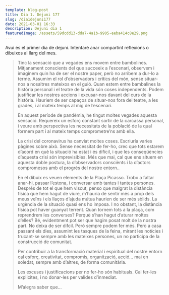 ```yaml
---
template: blog-post
title: Dia 1. Dejuni 177
slug: /dia1dejuni177
date: 2021-03-01 16:33
description: Dejuni dia 1
featuredImage: /assets/59dcdd13-dda7-4a1b-9905-eeba414c8e29.png
---
```

Avui és el primer dia de dejuni. Intentaré anar compartint reflexions o dibuixos al llarg del mes.

> Tinc la sensació que a vegades ens movem entre bambolines. Mitjanament conscients del que succeeix a l’escenari, observem i imaginem quin ha de ser el nostre paper, però no arribem a dur-lo a terme. Assumim el rol d’observadors i crítics del món, sense situar-nos a nosaltres mateixos en el guió. Quan estem entre bambalines la història personal i el teatre de la vida són coses independents. Podem justificar les nostres accions i excusar-nos davant del curs de la història. Hauriem de ser capaços de situar-nos fora del teatre, a les grades, i al mateix temps al mig de l’escenari.
>
> En aquest període de pandèmia, he tingut moltes vegades aquesta sensació. Requereix un esforç constant sortir de la carcassa personal, i veure amb perspectiva les necessitats de la població de la qual formem part i al mateix temps comprometre’ns amb ella.
>
> La crisi del coronavirus ha canviat moltes coses. Escriuría varies pàgines sobre això. Sense necessitat de fer-ho, crec que tots estarem d’acord en què la situació ha estat i és difícil, i que les conseqüències d’aquesta crisi són imprevisibles. Més que mai, cal que ens situem en aquesta doble postura, la d’observadors consciènts i la d’actors compromesos amb el progrés del nostre entorn..
>
> En el dibuix es veuen elements de la Plaça Picasso. Trobo a faltar anar-hi, passar l’estona, i conversar amb tantes i tantes persones. Després de tot el que hem viscut, penso que malgrat la distància física que hem hagut de viure, m’hauria de sentir més a prop dels meus veïns i els llaços d’ajuda mútua haurien de ser més sòlids. La urgència de la situació quasi ens ho imposa. I no obstant, la distància física pot haver guanyat terrent. Quan tornem tots a la plaça, com reprendrem les converses? Perquè s’han hagut d’aturar moltes d’elles? Bé, evidentment pot ser que hagim posat molt de la nostra part. No deixa de ser difcil. Però sempre podem fer més. Però a casa passant els dies, assumint les tasques de la feina, mirant les notícies i trucant-se sempre amb les mateixes persones, un no participa de la construcció de comunitat.
>
> Per contribuir a la transformació material i espiritual del nostre entorn cal esforç, creativitat, compromís, organització, acció... mai en soledat, sempre amb d’altres, de forma comunitària.
>
> Les excuses i justificacions per no fer-ho són habituals. Cal fer-les explicites, i no donar-les per valides d’inmediat.
>
> M’alegra saber que...